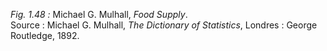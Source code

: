 *Fig. 1.48 :* Michael G. Mulhall, *Food Supply*.  
Source :  Michael G. Mulhall, *The Dictionary of Statistics*, Londres : George Routledge, 1892. 